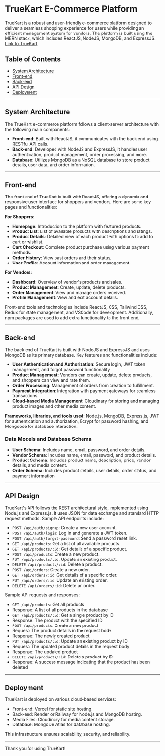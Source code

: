 # TrueKart E-Commerce Platform

TrueKart is a robust and user-friendly e-commerce platform designed to deliver a seamless shopping experience for users while providing an efficient management system for vendors. The platform is built using the MERN stack, which includes ReactJS, NodeJS, MongoDB, and ExpressJS.
[Link to TrueKart](https://truekart.onrender.com)

## Table of Contents

- [System Architecture](#system-architecture)
- [Front-end](#front-end)
- [Back-end](#back-end)
- [API Design](#api-design)
- [Deployment](#deployment)

---

## System Architecture

The TrueKart e-commerce platform follows a client-server architecture with the following main components:

- **Front-end**: Built with ReactJS, it communicates with the back end using RESTful API calls.
- **Back-end**: Developed with NodeJS and ExpressJS, it handles user authentication, product management, order processing, and more.
- **Database**: Utilizes MongoDB as a NoSQL database to store product details, user data, and order information.

---

## Front-end

The front end of TrueKart is built with ReactJS, offering a dynamic and responsive user interface for shoppers and vendors. Here are some key pages and functionalities:

**For Shoppers:**

- **Homepage**: Introduction to the platform with featured products.
- **Product List**: List of available products with descriptions and ratings.
- **Product Details**: Detailed view of each product with options to add to cart or wishlist.
- **Cart Checkout**: Complete product purchase using various payment methods.
- **Order History**: View past orders and their status.
- **User Profile**: Account information and order management.

**For Vendors:**

- **Dashboard**: Overview of vendor's products and sales.
- **Product Management**: Create, update, delete products.
- **Order Management**: View and manage orders received.
- **Profile Management**: View and edit account details.

Front-end tools and technologies include ReactJS, CSS, Tailwind CSS, Redux for state management, and VSCode for development. Additionally, npm packages are used to add extra functionality to the front end.

---

## Back-end

The back end of TrueKart is built with NodeJS and ExpressJS and uses MongoDB as its primary database. Key features and functionalities include:

- **User Authentication and Authorization**: Secure login, JWT token management, and forgot password functionality.
- **Product Management**: Vendors can create, update, delete products, and shoppers can view and rate them.
- **Order Processing**: Management of orders from creation to fulfillment.
- **Payment Integration**: Integration with payment gateways for seamless transactions.
- **Cloud-based Media Management**: Cloudinary for storing and managing product images and other media content.

**Frameworks, libraries, and tools used**: Node.js, MongoDB, Express.js, JWT for authentication and authorization, Bcrypt for password hashing, and Mongoose for database interaction.

### Data Models and Database Schema

- **User Schema**: Includes name, email, password, and order details.
- **Vendor Schema**: Includes name, email, password, and product details.
- **Product Schema**: Includes product name, description, price, vendor details, and media content.
- **Order Schema**: Includes product details, user details, order status, and payment information.

---

## API Design

TrueKart's API follows the REST architectural style, implemented using Node.js and Express.js. It uses JSON for data exchange and standard HTTP request methods. Sample API endpoints include:

- `POST /api/auth/signup`: Create a new user account.
- `POST /api/auth/login`: Log in and generate a JWT token.
- `POST /api/auth/forgot-password`: Send a password reset link.
- `GET /api/products`: Get a list of all available products.
- `GET /api/products/:id`: Get details of a specific product.
- `POST /api/products`: Create a new product.
- `PUT /api/products/:id`: Update an existing product.
- `DELETE /api/products/:id`: Delete a product.
- `POST /api/orders`: Create a new order.
- `GET /api/orders/:id`: Get details of a specific order.
- `PUT /api/orders/:id`: Update an existing order.
- `DELETE /api/orders/:id`: Delete an order.

Sample API requests and responses:
- `GET /api/products`: Get all products
- Response: A list of all products in the database
- `GET /api/products/:id`: Get a single product by ID
- Response: The product with the specified ID
- `POST /api/products`: Create a new product
- Request: The product details in the request body
- Response: The newly created product
- `PUT /api/products/:id`: Update an existing product by ID
- Request: The updated product details in the request body
- Response: The updated product
- `DELETE /api/products/:id`: Delete a product by ID
- Response: A success message indicating that the product has been deleted

---

## Deployment

TrueKart is deployed on various cloud-based services:

- Front-end: Vercel for static site hosting.
- Back-end: Render or Railway for Node.js and MongoDB hosting.
- Media Files: Cloudinary for media content storage.
- Database: MongoDB Atlas for database hosting.

This infrastructure ensures scalability, security, and reliability.

---

Thank you for using TrueKart!

